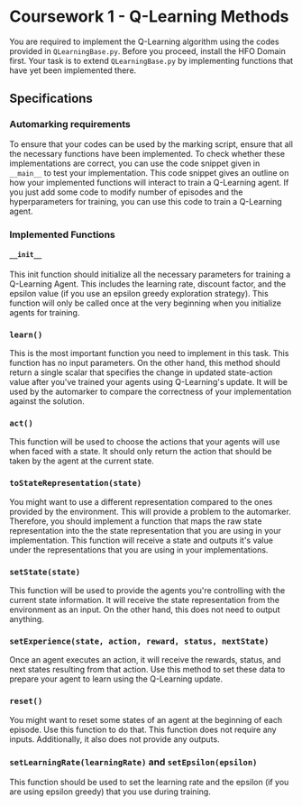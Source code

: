 # Coursework 1 - Q-Learning Methods

You are required to implement the Q-Learning algorithm using the codes provided in `QLearningBase.py`. Before you proceed, install the HFO Domain first. Your task is to extend `QLearningBase.py` by implementing functions that have yet been implemented there.

## Specifications
### Automarking requirements
To ensure that your codes can be used by the marking script, ensure that all the necessary functions have been implemented. To check whether these implementations are correct, you can use the code snippet given in `__main__` to test your implementation. This code snippet gives an outline on how your implemented functions will interact to train a Q-Learning agent. If you just add some code to modify number of episodes and the hyperparameters for training, you can use this code to train a Q-Learning agent.

### Implemented Functions
#### `__init__`
This init function should initialize all the necessary parameters for training a Q-Learning Agent. This includes the learning rate, discount factor, and the epsilon value (if you use an epsilon greedy exploration strategy). This function will only be called once at the very beginning when you initialize agents for training.

### `learn()`
This is the most important function you need to implement in this task. This function has no input parameters. On the other hand, this method should return a single scalar that specifies the change in updated state-action value after you've trained your agents using Q-Learning's update. It will be used by the automarker to compare the correctness of your implementation against the solution.

### `act()`
This function will be used to choose the actions that your agents will use when faced with a state. It should only return the action that should be taken by the agent at the current state.

### `toStateRepresentation(state)`
You might want to use a different representation compared to the ones provided by the environment. This will provide a problem to the automarker. Therefore, you should implement a function that maps the raw state representation into the the state representation that you are using in your implementation. This function will receive a state and outputs it's value under the representations that you are using in your implementations.

### `setState(state)`
This function will be used to provide the agents you're controlling with the current state information. It will receive the state representation from the environment as an input. On the other hand, this does not need to output anything.

### `setExperience(state, action, reward, status, nextState)`
Once an agent executes an action, it will receive the rewards, status, and next states resulting from that action. Use this method to set these data to prepare your agent to learn using the Q-Learning update.

### `reset()`
You might want to reset some states of an agent at the beginning of each episode. Use this function to do that. This function does not require any inputs. Additionally, it also does not provide any outputs.

### `setLearningRate(learningRate)` and `setEpsilon(epsilon)`
This function should be used to set the learning rate and the epsilon (if you are using epsilon greedy) that you use during training. 
